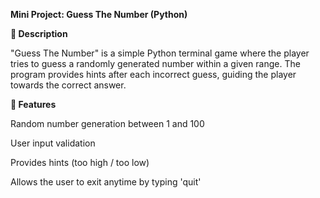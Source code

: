 **Mini Project: Guess The Number (Python)**

**📝 Description**

"Guess The Number" is a simple Python terminal game where the player tries to guess a randomly generated number within a given range. The program provides hints after each incorrect guess, guiding the player towards the correct answer.

**🚀 Features**

Random number generation between 1 and 100

User input validation

Provides hints (too high / too low)

Allows the user to exit anytime by typing 'quit'
